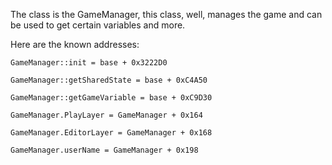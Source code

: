 The class is the GameManager, this class, well, manages the game and can be used to get certain variables and more.

Here are the known addresses:

```
GameManager::init = base + 0x3222D0

GameManager::getSharedState = base + 0xC4A50

GameManager::getGameVariable = base + 0xC9D30

GameManager.PlayLayer = GameManager + 0x164

GameManager.EditorLayer = GameManager + 0x168

GameManager.userName = GameManager + 0x198
```